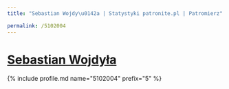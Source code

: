 ```yaml
---
title: "Sebastian Wojdy\u0142a | Statystyki patronite.pl | Patromierz"

permalink: /5102004
---
```


# [Sebastian Wojdyła](https://patronite.pl/5102004)

{% include profile.md name="5102004" prefix="5" %}
